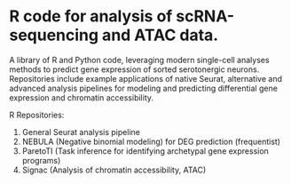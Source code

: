 # R code for analysis of scRNA-sequencing and ATAC data.
A library of R and Python code, leveraging modern single-cell analyses methods to predict gene expression of sorted serotonergic neurons. Repositories include example applications of native Seurat, alternative and advanced analysis pipelines for modeling and predicting differential gene expression and chromatin accessibility. 

R Repositories:
  1. General Seurat analysis pipeline
  2. NEBULA (Negative binomial modeling) for DEG prediction (frequentist)
  3. ParetoTI (Task inference for identifying archetypal gene expression programs)
  4. Signac (Analysis of chromatin accessibility, ATAC)
